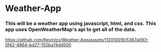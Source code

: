 # Weather-App
### This will be a weather app using javascript, html, and css. This app uses OpenWeatherMap's api to get all of the data.
https://github.com/Kevinlzs/Weather-App/assets/112010016/5367a093-0f42-4864-bd27-152ba74dd500
